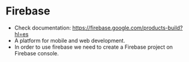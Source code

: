 # Firebase

- Check documentation: https://firebase.google.com/products-build?hl=es
- A platform for mobile and web development.
- In order to use firebase we need to create a Firebase project on Firebase console. 


